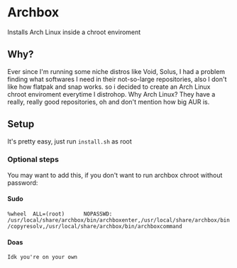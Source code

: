 # Archbox
Installs Arch Linux inside a chroot enviroment
## Why?
Ever since I'm running some niche distros like Void, Solus, I had a problem finding what softwares I need in their not-so-large repositories, also I don't like how flatpak and snap works. so i decided to create an Arch Linux chroot enviroment everytime I distrohop. Why Arch Linux? They have a really, really good repositories, oh and don't mention how big AUR is.
## Setup
It's pretty easy, just run ```install.sh``` as root
### Optional steps
You may want to add this, if you don't want to run archbox chroot without password:
#### Sudo
```%wheel  ALL=(root)      NOPASSWD: /usr/local/share/archbox/bin/archboxenter,/usr/local/share/archbox/bin/copyresolv,/usr/local/share/archbox/bin/archboxcommand```
#### Doas
```Idk you're on your own```
